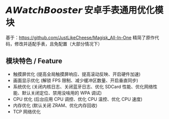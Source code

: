 # 𝘼𝙒𝙖𝙩𝙘𝙝𝘽𝙤𝙤𝙨𝙩𝙚𝙧 安卓手表通用优化模块
基于：https://github.com/JustLikeCheese/Magisk_All-In-One
精简了原作代码，修改并适配手表，且免配置（大部分情况下）

## 模块特色 / Feature
- 触摸屏优化 (提高全局触摸屏响应、提高滚动反映、开启硬件加速)
- 画面显示优化 (解锁 FPS 限制、减少缓冲区数量、开启垂直同步)
- 系统优化 (关闭内核日志、关闭蓝牙日志、优化 SDCard 性能、优化网络性能、默认关闭定位、禁用没啥用的 WPA 调试)
- CPU 优化 (后台应用 CPU 调控、优化 CPU 温控、优化 CPU 速度)
- 内存优化 (默认关闭 ZRAM、优化内存回收)
- TCP 网络优化